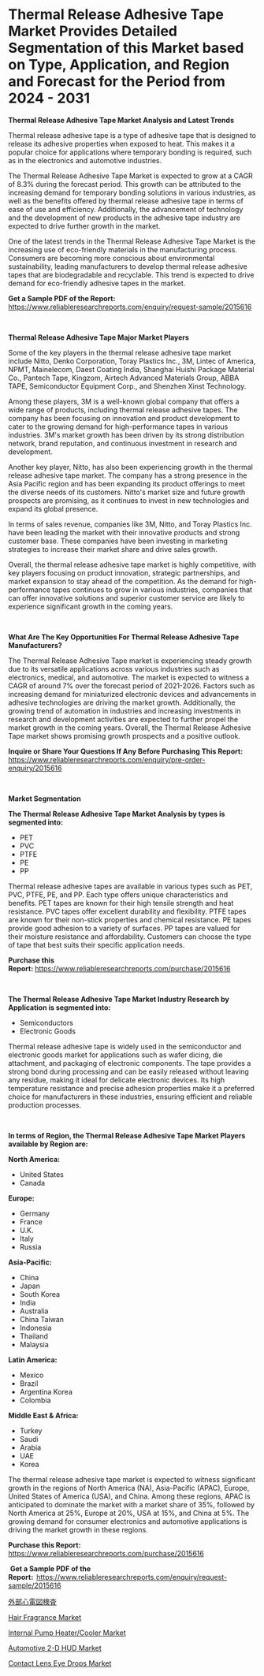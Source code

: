 <p><h1>Thermal Release Adhesive Tape Market Provides Detailed Segmentation of this Market based on Type, Application, and Region and Forecast for the Period from 2024 - 2031</h1></p><p><strong>Thermal Release Adhesive Tape Market Analysis and Latest Trends</strong></p>
<p><p>Thermal release adhesive tape is a type of adhesive tape that is designed to release its adhesive properties when exposed to heat. This makes it a popular choice for applications where temporary bonding is required, such as in the electronics and automotive industries.</p><p>The Thermal Release Adhesive Tape Market is expected to grow at a CAGR of 8.3% during the forecast period. This growth can be attributed to the increasing demand for temporary bonding solutions in various industries, as well as the benefits offered by thermal release adhesive tape in terms of ease of use and efficiency. Additionally, the advancement of technology and the development of new products in the adhesive tape industry are expected to drive further growth in the market.</p><p>One of the latest trends in the Thermal Release Adhesive Tape Market is the increasing use of eco-friendly materials in the manufacturing process. Consumers are becoming more conscious about environmental sustainability, leading manufacturers to develop thermal release adhesive tapes that are biodegradable and recyclable. This trend is expected to drive demand for eco-friendly adhesive tapes in the market.</p></p>
<p><strong>Get a Sample PDF of the Report:&nbsp;</strong> <a href="https://www.reliableresearchreports.com/enquiry/request-sample/2015616">https://www.reliableresearchreports.com/enquiry/request-sample/2015616</a></p>
<p>&nbsp;</p>
<p><strong>Thermal Release Adhesive Tape Major Market Players</strong></p>
<p><p>Some of the key players in the thermal release adhesive tape market include Nitto, Denko Corporation, Toray Plastics Inc., 3M, Lintec of America, NPMT, Mainelecom, Daest Coating India, Shanghai Huishi Package Material Co., Pantech Tape, Kingzom, Airtech Advanced Materials Group, ABBA TAPE, Semiconductor Equipment Corp., and Shenzhen Xinst Technology.</p><p>Among these players, 3M is a well-known global company that offers a wide range of products, including thermal release adhesive tapes. The company has been focusing on innovation and product development to cater to the growing demand for high-performance tapes in various industries. 3M's market growth has been driven by its strong distribution network, brand reputation, and continuous investment in research and development.</p><p>Another key player, Nitto, has also been experiencing growth in the thermal release adhesive tape market. The company has a strong presence in the Asia Pacific region and has been expanding its product offerings to meet the diverse needs of its customers. Nitto's market size and future growth prospects are promising, as it continues to invest in new technologies and expand its global presence.</p><p>In terms of sales revenue, companies like 3M, Nitto, and Toray Plastics Inc. have been leading the market with their innovative products and strong customer base. These companies have been investing in marketing strategies to increase their market share and drive sales growth.</p><p>Overall, the thermal release adhesive tape market is highly competitive, with key players focusing on product innovation, strategic partnerships, and market expansion to stay ahead of the competition. As the demand for high-performance tapes continues to grow in various industries, companies that can offer innovative solutions and superior customer service are likely to experience significant growth in the coming years.</p></p>
<p>&nbsp;</p>
<p><strong>What Are The Key Opportunities For Thermal Release Adhesive Tape Manufacturers?</strong></p>
<p><p>The Thermal Release Adhesive Tape market is experiencing steady growth due to its versatile applications across various industries such as electronics, medical, and automotive. The market is expected to witness a CAGR of around 7% over the forecast period of 2021-2026. Factors such as increasing demand for miniaturized electronic devices and advancements in adhesive technologies are driving the market growth. Additionally, the growing trend of automation in industries and increasing investments in research and development activities are expected to further propel the market growth in the coming years. Overall, the Thermal Release Adhesive Tape market shows promising growth prospects and a positive outlook.</p></p>
<p><strong>Inquire or Share Your Questions If Any Before Purchasing This Report:</strong> <a href="https://www.reliableresearchreports.com/enquiry/pre-order-enquiry/2015616">https://www.reliableresearchreports.com/enquiry/pre-order-enquiry/2015616</a></p>
<p>&nbsp;</p>
<p><strong>Market Segmentation</strong></p>
<p><strong>The Thermal Release Adhesive Tape Market Analysis by types is segmented into:</strong></p>
<p><ul><li>PET</li><li>PVC</li><li>PTFE</li><li>PE</li><li>PP</li></ul></p>
<p><p>Thermal release adhesive tapes are available in various types such as PET, PVC, PTFE, PE, and PP. Each type offers unique characteristics and benefits. PET tapes are known for their high tensile strength and heat resistance. PVC tapes offer excellent durability and flexibility. PTFE tapes are known for their non-stick properties and chemical resistance. PE tapes provide good adhesion to a variety of surfaces. PP tapes are valued for their moisture resistance and affordability. Customers can choose the type of tape that best suits their specific application needs.</p></p>
<p><strong>Purchase this Report:&nbsp;</strong><a href="https://www.reliableresearchreports.com/purchase/2015616">https://www.reliableresearchreports.com/purchase/2015616</a></p>
<p>&nbsp;</p>
<p><strong>The Thermal Release Adhesive Tape Market Industry Research by Application is segmented into:</strong></p>
<p><ul><li>Semiconductors</li><li>Electronic Goods</li></ul></p>
<p><p>Thermal release adhesive tape is widely used in the semiconductor and electronic goods market for applications such as wafer dicing, die attachment, and packaging of electronic components. The tape provides a strong bond during processing and can be easily released without leaving any residue, making it ideal for delicate electronic devices. Its high temperature resistance and precise adhesion properties make it a preferred choice for manufacturers in these industries, ensuring efficient and reliable production processes.</p></p>
<p>&nbsp;</p>
<p><strong>In terms of Region, the Thermal Release Adhesive Tape Market Players available by Region are:</strong></p>
<p>
    <p> <strong> North America: </strong>
        <ul>
            <li>United States</li>
            <li>Canada</li>
        </ul>
        </p> 
    <p> <strong> Europe: </strong>
        <ul>
            <li>Germany</li>
            <li>France</li>
            <li>U.K.</li>
            <li>Italy</li>
            <li>Russia</li>
        </ul>
        </p> 
    <p> <strong> Asia-Pacific: </strong>
        <ul>
            <li>China</li>
            <li>Japan</li>
            <li>South Korea</li>
            <li>India</li>
            <li>Australia</li>
            <li>China Taiwan</li>
            <li>Indonesia</li>
            <li>Thailand</li>
            <li>Malaysia</li>
        </ul>
        </p> 
    <p> <strong> Latin America: </strong>
        <ul>
            <li>Mexico</li>
            <li>Brazil</li>
            <li>Argentina Korea</li>
            <li>Colombia</li>
        </ul>
        </p> 
    <p> <strong> Middle East & Africa: </strong>
        <ul>
            <li>Turkey</li>
            <li>Saudi</li>
            <li>Arabia</li>
            <li>UAE</li>
            <li>Korea</li>
        </ul>
    </p>
    </p>
<p><p>The thermal release adhesive tape market is expected to witness significant growth in the regions of North America (NA), Asia-Pacific (APAC), Europe, United States of America (USA), and China. Among these regions, APAC is anticipated to dominate the market with a market share of 35%, followed by North America at 25%, Europe at 20%, USA at 15%, and China at 5%. The growing demand for consumer electronics and automotive applications is driving the market growth in these regions.</p></p>
<p><strong>Purchase this Report: </strong><a href="https://www.reliableresearchreports.com/purchase/2015616">https://www.reliableresearchreports.com/purchase/2015616</a></p>
<p>&nbsp;<strong>Get a Sample PDF of the Report:&nbsp;&nbsp;</strong><a href="https://www.reliableresearchreports.com/enquiry/request-sample/2015616">https://www.reliableresearchreports.com/enquiry/request-sample/2015616</a></p>
<p><strong></strong></p>
<p><p><a href="https://medium.com/@bellaconnelly1970/%E5%A4%96%E9%83%A8%E8%83%8E%E5%BF%83%E7%9B%A3%E8%A6%96%E5%B8%82%E5%A0%B4%E3%81%AE%E3%83%88%E3%83%AC%E3%83%B3%E3%83%89%E3%81%A8%E5%B8%82%E5%A0%B4%E5%88%86%E6%9E%90%E3%81%AF-2024%E5%B9%B4%E3%81%8B%E3%82%892031%E5%B9%B4%E3%81%BE%E3%81%A7%E3%81%AE%E6%9C%9F%E9%96%93%E3%81%AB%E4%BA%88%E6%B8%AC%E3%81%95%E3%82%8C%E3%81%A6%E3%81%84%E3%81%BE%E3%81%99-9de9e5c41d25">外部心電図検査</a></p><p><a href="https://view.publitas.com/reportprime-1/hair-fragrance-market-size-growth-outlook-from-2024-to-2031-projecting-at-markets-trends-analysis-by-application-regional-outlook-and-revenue/">Hair Fragrance Market</a></p><p><a href="https://valiant-lunge-8fe.notion.site/Internal-Pump-Heater-Cooler-Market-Research-Report-Provides-Critical-Insights-that-can-help-Shape-Bu-fbed9d2fd0394069a44e8f3835a3bfa4">Internal Pump Heater/Cooler Market</a></p><p><a href="https://artistic-helicopter-ca9.notion.site/Automotive-2-D-HUD-Market-Size-Growth-Outlook-from-2024-to-2031-projecting-at-Market-s-Trends-Anal-ba998bd1c68d410cb8d8e05c03cb842a">Automotive 2-D HUD Market</a></p><p><a href="https://view.publitas.com/reportprime-1/decoding-the-contact-lens-eye-drops-market-a-deep-dive-into-the-latest-market-trends-market-segmentation-and-competitive-analysis/">Contact Lens Eye Drops Market</a></p></p>